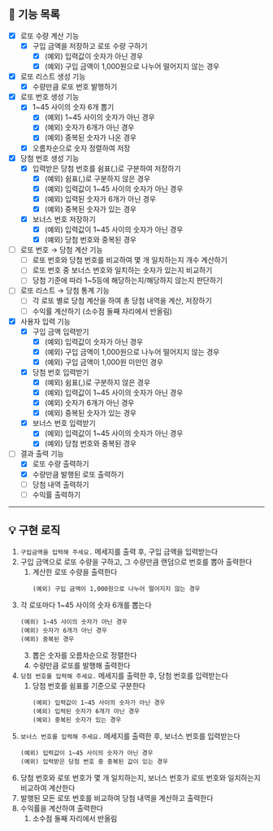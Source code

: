 ## 🚀 기능 목록

- [x]  로또 수량 계산 기능
    - [x]  구입 금액을 저장하고 로또 수량 구하기
        - [x]  (예외) 입력값이 숫자가 아닌 경우
        - [x]  (예외) 구입 금액이 1,000원으로 나누어 떨어지지 않는 경우
- [x]  로또 리스트 생성 기능
    - [x]  수량만큼 로또 번호 발행하기
- [x]  로또 번호 생성 기능
    - [x]  1~45 사이의 숫자 6개 뽑기
        - [x]  (예외) 1~45 사이의 숫자가 아닌 경우
        - [x]  (예외) 숫자가 6개가 아닌 경우
        - [x]  (예외) 중복된 숫자가 나온 경우
    - [x]  오름차순으로 숫자 정렬하여 저장
- [x]  당첨 번호 생성 기능
    - [x]  입력받은 당첨 번호를 쉼표(,)로 구분하여 저장하기
        - [x]  (예외) 쉼표(,)로 구분하지 않은 경우
        - [x]  (예외) 입력값이 1~45 사이의 숫자가 아닌 경우
        - [x]  (예외) 입력된 숫자가 6개가 아닌 경우
        - [x]  (예외) 중복된 숫자가 있는 경우
    - [x]  보너스 번호 저장하기
        - [x]  (예외) 입력값이 1~45 사이의 숫자가 아닌 경우
        - [x]  (예외) 당첨 번호와 중복된 경우
- [ ]  로또 번호 → 당첨 계산 기능
    - [ ]  로또 번호와 당첨 번호를 비교하여 몇 개 일치하는지 개수 계산하기
    - [ ]  로또 번호 중 보너스 번호와 일치하는 숫자가 있는지 비교하기
    - [ ]  당첨 기준에 따라 1~5등에 해당하는지/해당하지 않는지 판단하기
- [ ]  로또 리스트 → 당첨 통계 기능
    - [ ]  각 로또 별로 당첨 계산을 하여 총 당첨 내역을 계산, 저장하기
    - [ ]  수익률 계산하기 (소수점 둘째 자리에서 반올림)
- [x]  사용자 입력 기능
    - [x]  구입 금액 입력받기
        - [x]  (예외) 입력값이 숫자가 아닌 경우
        - [x]  (예외) 구입 금액이 1,000원으로 나누어 떨어지지 않는 경우
        - [x]  (예외) 구입 금액이 1,000원 미만인 경우
    - [x]  당첨 번호 입력받기
        - [x]  (예외) 쉼표(,)로 구분하지 않은 경우
        - [x]  (예외) 입력값이 1~45 사이의 숫자가 아닌 경우
        - [x]  (예외) 숫자가 6개가 아닌 경우
        - [x]  (예외) 중복된 숫자가 있는 경우
    - [x]  보너스 번호 입력받기
        - [x]  (예외) 입력값이 1~45 사이의 숫자가 아닌 경우
        - [x]  (예외) 당첨 번호와 중복된 경우
- [ ]  결과 출력 기능
    - [x]  로또 수량 출력하기
    - [x]  수량만큼 발행된 로또 출력하기
    - [ ]  당첨 내역 출력하기
    - [ ]  수익률 출력하기

---

## 💡 구현 로직

1. `구입금액을 입력해 주세요.` 메세지를 출력 후, 구입 금액을 입력받는다
2. 구입 금액으로 로또 수량을 구하고, 그 수량만큼 랜덤으로 번호를 뽑아 출력한다
    1. 계산한 로또 수량을 출력한다
       ```
       (예외) 구입 금액이 1,000원으로 나누어 떨어지지 않는 경우
       ```
2. 각 로또마다 1~45 사이의 숫자 6개를 뽑는다
    ```
    (예외) 1~45 사이의 숫자가 아닌 경우
    (예외) 숫자가 6개가 아닌 경우
    (예외) 중복된 경우
   ```
    3. 뽑은 숫자를 오름차순으로 정렬한다
    4. 수량만큼 로또를 발행해 출력한다
3. `당첨 번호를 입력해 주세요.` 메세지를 출력한 후, 당첨 번호를 입력받는다
    1. 당첨 번호를 쉼표를 기준으로 구분한다
        ```
        (예외) 입력값이 1~45 사이의 숫자가 아닌 경우
        (예외) 입력된 숫자가 6개가 아닌 경우
        (예외) 중복된 숫자가 있는 경우
       ```
4. `보너스 번호를 입력해 주세요.` 메세지를 출력한 후, 보너스 번호를 입력받는다
    ```
    (예외) 입력값이 1~45 사이의 숫자가 아닌 경우
    (예외) 입력받은 당첨 번호 중 중복된 값이 있는 경우
   ```
5. 당첨 번호와 로또 번호가 몇 개 일치하는지, 보너스 번호가 로또 번호와 일치하는지 비교하여 계산한다
6. 발행된 모든 로또 번호를 비교하여 당첨 내역을 계산하고 출력한다
7. 수익률을 계산하여 출력한다
    1. 소수점 둘째 자리에서 반올림